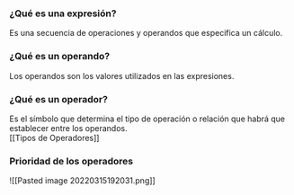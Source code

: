 
### ¿Qué es una expresión?
Es una secuencia de operaciones y operandos que especifica un cálculo. 

### ¿Qué es un operando?
Los operandos son los valores utilizados en las expresiones.


### ¿Qué es un operador?
Es el símbolo que determina el tipo de operación o relación que habrá que establecer entre los operandos.  
[[Tipos de Operadores]]

### Prioridad de los operadores

  ![[Pasted image 20220315192031.png]]